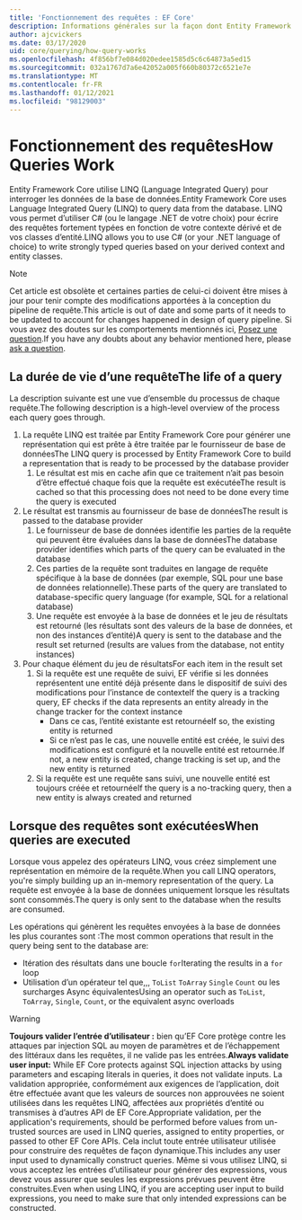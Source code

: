 ```yaml
---
title: 'Fonctionnement des requêtes : EF Core'
description: Informations générales sur la façon dont Entity Framework Core compile et exécute des requêtes en interne
author: ajcvickers
ms.date: 03/17/2020
uid: core/querying/how-query-works
ms.openlocfilehash: 4f856bf7e084d020edee1585d5c6c64873a5ed15
ms.sourcegitcommit: 032a1767d7a6e42052a005f660b80372c6521e7e
ms.translationtype: MT
ms.contentlocale: fr-FR
ms.lasthandoff: 01/12/2021
ms.locfileid: "98129003"
---
```

# <a name="how-queries-work"></a><span data-ttu-id="6d3f8-103">Fonctionnement des requêtes</span><span class="sxs-lookup"><span data-stu-id="6d3f8-103">How Queries Work</span></span>

<span data-ttu-id="6d3f8-104">Entity Framework Core utilise LINQ (Language Integrated Query) pour interroger les données de la base de données.</span><span class="sxs-lookup"><span data-stu-id="6d3f8-104">Entity Framework Core uses Language Integrated Query (LINQ) to query data from the database.</span></span> <span data-ttu-id="6d3f8-105">LINQ vous permet d’utiliser C# (ou le langage .NET de votre choix) pour écrire des requêtes fortement typées en fonction de votre contexte dérivé et de vos classes d’entité.</span><span class="sxs-lookup"><span data-stu-id="6d3f8-105">LINQ allows you to use C# (or your .NET language of choice) to write strongly typed queries based on your derived context and entity classes.</span></span>

> [!NOTE]
> <span data-ttu-id="6d3f8-106">Cet article est obsolète et certaines parties de celui-ci doivent être mises à jour pour tenir compte des modifications apportées à la conception du pipeline de requête.</span><span class="sxs-lookup"><span data-stu-id="6d3f8-106">This article is out of date and some parts of it needs to be updated to account for changes happened in design of query pipeline.</span></span> <span data-ttu-id="6d3f8-107">Si vous avez des doutes sur les comportements mentionnés ici, [Posez une question](https://github.com/dotnet/efcore/issues/new/choose).</span><span class="sxs-lookup"><span data-stu-id="6d3f8-107">If you have any doubts about any behavior mentioned here, please [ask a question](https://github.com/dotnet/efcore/issues/new/choose).</span></span>

## <a name="the-life-of-a-query"></a><span data-ttu-id="6d3f8-108">La durée de vie d’une requête</span><span class="sxs-lookup"><span data-stu-id="6d3f8-108">The life of a query</span></span>

<span data-ttu-id="6d3f8-109">La description suivante est une vue d’ensemble du processus de chaque requête.</span><span class="sxs-lookup"><span data-stu-id="6d3f8-109">The following description is a high-level overview of the process each query goes through.</span></span>

1. <span data-ttu-id="6d3f8-110">La requête LINQ est traitée par Entity Framework Core pour générer une représentation qui est prête à être traitée par le fournisseur de base de données</span><span class="sxs-lookup"><span data-stu-id="6d3f8-110">The LINQ query is processed by Entity Framework Core to build a representation that is ready to be processed by the database provider</span></span>
   1. <span data-ttu-id="6d3f8-111">Le résultat est mis en cache afin que ce traitement n’ait pas besoin d’être effectué chaque fois que la requête est exécutée</span><span class="sxs-lookup"><span data-stu-id="6d3f8-111">The result is cached so that this processing does not need to be done every time the query is executed</span></span>
2. <span data-ttu-id="6d3f8-112">Le résultat est transmis au fournisseur de base de données</span><span class="sxs-lookup"><span data-stu-id="6d3f8-112">The result is passed to the database provider</span></span>
   1. <span data-ttu-id="6d3f8-113">Le fournisseur de base de données identifie les parties de la requête qui peuvent être évaluées dans la base de données</span><span class="sxs-lookup"><span data-stu-id="6d3f8-113">The database provider identifies which parts of the query can be evaluated in the database</span></span>
   2. <span data-ttu-id="6d3f8-114">Ces parties de la requête sont traduites en langage de requête spécifique à la base de données (par exemple, SQL pour une base de données relationnelle).</span><span class="sxs-lookup"><span data-stu-id="6d3f8-114">These parts of the query are translated to database-specific query language (for example, SQL for a relational database)</span></span>
   3. <span data-ttu-id="6d3f8-115">Une requête est envoyée à la base de données et le jeu de résultats est retourné (les résultats sont des valeurs de la base de données, et non des instances d’entité)</span><span class="sxs-lookup"><span data-stu-id="6d3f8-115">A query is sent to the database and the result set returned (results are values from the database, not entity instances)</span></span>
3. <span data-ttu-id="6d3f8-116">Pour chaque élément du jeu de résultats</span><span class="sxs-lookup"><span data-stu-id="6d3f8-116">For each item in the result set</span></span>
   1. <span data-ttu-id="6d3f8-117">Si la requête est une requête de suivi, EF vérifie si les données représentent une entité déjà présente dans le dispositif de suivi des modifications pour l’instance de contexte</span><span class="sxs-lookup"><span data-stu-id="6d3f8-117">If the query is a tracking query, EF checks if the data represents an entity already in the change tracker for the context instance</span></span>
      * <span data-ttu-id="6d3f8-118">Dans ce cas, l’entité existante est retournée</span><span class="sxs-lookup"><span data-stu-id="6d3f8-118">If so, the existing entity is returned</span></span>
      * <span data-ttu-id="6d3f8-119">Si ce n’est pas le cas, une nouvelle entité est créée, le suivi des modifications est configuré et la nouvelle entité est retournée.</span><span class="sxs-lookup"><span data-stu-id="6d3f8-119">If not, a new entity is created, change tracking is set up, and the new entity is returned</span></span>
   2. <span data-ttu-id="6d3f8-120">Si la requête est une requête sans suivi, une nouvelle entité est toujours créée et retournée</span><span class="sxs-lookup"><span data-stu-id="6d3f8-120">If the query is a no-tracking query, then a new entity is always created and returned</span></span>

## <a name="when-queries-are-executed"></a><span data-ttu-id="6d3f8-121">Lorsque des requêtes sont exécutées</span><span class="sxs-lookup"><span data-stu-id="6d3f8-121">When queries are executed</span></span>

<span data-ttu-id="6d3f8-122">Lorsque vous appelez des opérateurs LINQ, vous créez simplement une représentation en mémoire de la requête.</span><span class="sxs-lookup"><span data-stu-id="6d3f8-122">When you call LINQ operators, you're simply building up an in-memory representation of the query.</span></span> <span data-ttu-id="6d3f8-123">La requête est envoyée à la base de données uniquement lorsque les résultats sont consommés.</span><span class="sxs-lookup"><span data-stu-id="6d3f8-123">The query is only sent to the database when the results are consumed.</span></span>

<span data-ttu-id="6d3f8-124">Les opérations qui génèrent les requêtes envoyées à la base de données les plus courantes sont :</span><span class="sxs-lookup"><span data-stu-id="6d3f8-124">The most common operations that result in the query being sent to the database are:</span></span>

* <span data-ttu-id="6d3f8-125">Itération des résultats dans une boucle `for`</span><span class="sxs-lookup"><span data-stu-id="6d3f8-125">Iterating the results in a `for` loop</span></span>
* <span data-ttu-id="6d3f8-126">Utilisation d’un opérateur tel que,,, `ToList` `ToArray` `Single` `Count` ou les surcharges Async équivalentes</span><span class="sxs-lookup"><span data-stu-id="6d3f8-126">Using an operator such as `ToList`, `ToArray`, `Single`, `Count`, or the equivalent async overloads</span></span>

> [!WARNING]
> <span data-ttu-id="6d3f8-127">**Toujours valider l’entrée d’utilisateur :** bien qu’EF Core protège contre les attaques par injection SQL au moyen de paramètres et de l’échappement des littéraux dans les requêtes, il ne valide pas les entrées.</span><span class="sxs-lookup"><span data-stu-id="6d3f8-127">**Always validate user input:** While EF Core protects against SQL injection attacks by using parameters and escaping literals in queries, it does not validate inputs.</span></span> <span data-ttu-id="6d3f8-128">La validation appropriée, conformément aux exigences de l’application, doit être effectuée avant que les valeurs de sources non approuvées ne soient utilisées dans les requêtes LINQ, affectées aux propriétés d’entité ou transmises à d’autres API de EF Core.</span><span class="sxs-lookup"><span data-stu-id="6d3f8-128">Appropriate validation, per the application's requirements, should be performed before values from un-trusted sources are used in LINQ queries, assigned to entity properties, or passed to other EF Core APIs.</span></span> <span data-ttu-id="6d3f8-129">Cela inclut toute entrée utilisateur utilisée pour construire des requêtes de façon dynamique.</span><span class="sxs-lookup"><span data-stu-id="6d3f8-129">This includes any user input used to dynamically construct queries.</span></span> <span data-ttu-id="6d3f8-130">Même si vous utilisez LINQ, si vous acceptez les entrées d’utilisateur pour générer des expressions, vous devez vous assurer que seules les expressions prévues peuvent être construites.</span><span class="sxs-lookup"><span data-stu-id="6d3f8-130">Even when using LINQ, if you are accepting user input to build expressions, you need to make sure that only intended expressions can be constructed.</span></span>
